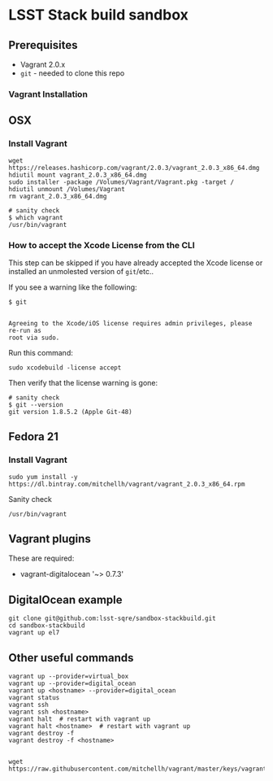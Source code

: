 LSST Stack build sandbox
========================

Prerequisites
-------------

* Vagrant 2.0.x
* `git` - needed to clone this repo

### Vagrant Installation

OSX
---

### Install Vagrant

```shell
wget https://releases.hashicorp.com/vagrant/2.0.3/vagrant_2.0.3_x86_64.dmg
hdiutil mount vagrant_2.0.3_x86_64.dmg
sudo installer -package /Volumes/Vagrant/Vagrant.pkg -target /
hdiutil unmount /Volumes/Vagrant
rm vagrant_2.0.3_x86_64.dmg
```

```shell
# sanity check
$ which vagrant
/usr/bin/vagrant
```

### How to accept the Xcode License from the CLI

This step can be skipped if you have already accepted the Xcode license or
installed an unmolested version of `git`/etc..

If you see a warning like the following:

```shell
$ git


Agreeing to the Xcode/iOS license requires admin privileges, please re-run as
root via sudo.
```

Run this command:

```shell
sudo xcodebuild -license accept
```

Then verify that the license warning is gone:

```shell
# sanity check
$ git --version
git version 1.8.5.2 (Apple Git-48)
```

Fedora 21
---------

### Install Vagrant

```shell
sudo yum install -y https://dl.bintray.com/mitchellh/vagrant/vagrant_2.0.3_x86_64.rpm
```

Sanity check

```shell
/usr/bin/vagrant
```

Vagrant plugins
---------------

These are required:

* vagrant-digitalocean '~> 0.7.3'

DigitalOcean example
--------------------

    git clone git@github.com:lsst-sqre/sandbox-stackbuild.git
    cd sandbox-stackbuild
    vagrant up el7

Other useful commands
---------------------

    vagrant up --provider=virtual_box
    vagrant up --provider=digital_ocean
    vagrant up <hostname> --provider=digital_ocean
    vagrant status
    vagrant ssh
    vagrant ssh <hostname>
    vagrant halt  # restart with vagrant up
    vagrant halt <hostname>  # restart with vagrant up
    vagrant destroy -f
    vagrant destroy -f <hostname>


    wget https://raw.githubusercontent.com/mitchellh/vagrant/master/keys/vagrant.pub
